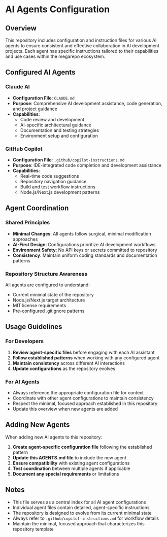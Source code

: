 # AI Agents Configuration

## Overview

This repository includes configuration and instruction files for various AI agents to ensure consistent and effective collaboration in AI development projects. Each agent has specific instructions tailored to their capabilities and use cases within the megarepo ecosystem.

## Configured AI Agents

### Claude AI
- **Configuration File**: `CLAUDE.md`
- **Purpose**: Comprehensive AI development assistance, code generation, and project guidance
- **Capabilities**: 
  - Code review and development
  - AI-specific architectural guidance
  - Documentation and testing strategies
  - Environment setup and configuration

### GitHub Copilot
- **Configuration File**: `.github/copilot-instructions.md`
- **Purpose**: IDE-integrated code completion and development assistance
- **Capabilities**: 
  - Real-time code suggestions
  - Repository navigation guidance
  - Build and test workflow instructions
  - Node.js/Next.js development patterns

## Agent Coordination

### Shared Principles
- **Minimal Changes**: All agents follow surgical, minimal modification approaches
- **AI-First Design**: Configurations prioritize AI development workflows
- **Environment Safety**: No API keys or secrets committed to repository
- **Consistency**: Maintain uniform coding standards and documentation patterns

### Repository Structure Awareness
All agents are configured to understand:
- Current minimal state of the repository
- Node.js/Next.js target architecture
- MIT license requirements
- Pre-configured .gitignore patterns

## Usage Guidelines

### For Developers
1. **Review agent-specific files** before engaging with each AI assistant
2. **Follow established patterns** when working with any configured agent
3. **Maintain consistency** across different AI interactions
4. **Update configurations** as the repository evolves

### For AI Agents
- Always reference the appropriate configuration file for context
- Coordinate with other agent configurations to maintain consistency
- Respect the minimal, focused approach established in this repository
- Update this overview when new agents are added

## Adding New Agents

When adding new AI agents to this repository:

1. **Create agent-specific configuration file** following the established pattern
2. **Update this AGENTS.md file** to include the new agent
3. **Ensure compatibility** with existing agent configurations
4. **Test coordination** between multiple agents if applicable
5. **Document any special requirements** or limitations

## Notes

- This file serves as a central index for all AI agent configurations
- Individual agent files contain detailed, agent-specific instructions
- The repository is designed to evolve from its current minimal state
- Always refer to `.github/copilot-instructions.md` for workflow details
- Maintain the minimal, focused approach that characterizes this repository template